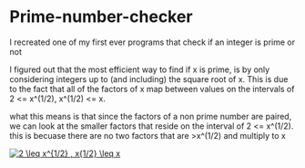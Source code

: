 # Prime-number-checker
I recreated one of my first ever programs that check if an integer is prime or not

I figured out that the most efficient way to find if x is prime, is by only considering
integers up to (and including) the square root of x. This is due to the fact that all
of the factors of x map between values on the intervals of 2 <= x^(1/2), x^(1/2) <= x.

what this means is that since the factors of a non prime number are paired,
we can look at the smaller factors that reside on the interval of 2 <= x^(1/2).
this is becuase there are no two factors that are >x^(1/2) and multiply to x

<a href="https://www.codecogs.com/eqnedit.php?latex=2&space;\leq&space;x^{1/2}&space;,&space;x{1/2}&space;\leq&space;x" target="_blank"><img src="https://latex.codecogs.com/gif.latex?2&space;\leq&space;x^{1/2}&space;,&space;x{1/2}&space;\leq&space;x" title="2 \leq x^{1/2} , x{1/2} \leq x" /></a>
